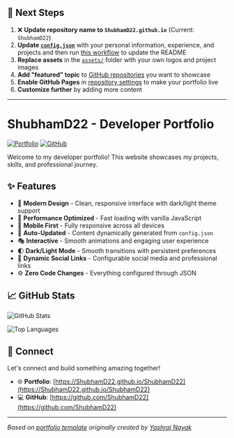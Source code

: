 ## 🚀 Next Steps

1. ❌ **Update repository name to `ShubhamD22.github.io`** (Current: `ShubhamD22`)
2. **Update [`config.json`](https://github.com/ShubhamD22/ShubhamD22/blob/main/config.json)** with your personal information, experience, and projects and then run [this workflow](https://github.com/ShubhamD22/ShubhamD22/actions/workflows/update-readme.yml) to update the README
3. **Replace assets** in the [`assets/`](https://github.com/ShubhamD22/ShubhamD22/tree/main/assets/) folder with your own logos and project images
4. **Add "featured" topic** to [GitHub repositories](https://github.com/ShubhamD22?tab=repositories) you want to showcase
5. **Enable GitHub Pages** in [repository settings](https://github.com/ShubhamD22/ShubhamD22/settings/pages) to make your portfolio live
6. **Customize further** by adding more content

---

# ShubhamD22 - Developer Portfolio

<div align="left">
  
[![Portfolio](https://img.shields.io/badge/🌐_Visit_Portfolio-Live-brightgreen?style=for-the-badge)](https://ShubhamD22.github.io/ShubhamD22)
[![GitHub](https://img.shields.io/badge/GitHub-Profile-181717?style=for-the-badge&logo=github)](https://github.com/ShubhamD22)

</div>

Welcome to my developer portfolio! This website showcases my projects, skills, and professional journey.

## ✨ Features

- 🎨 **Modern Design** - Clean, responsive interface with dark/light theme support
- 🚀 **Performance Optimized** - Fast loading with vanilla JavaScript
- 📱 **Mobile First** - Fully responsive across all devices
- 🔄 **Auto-Updated** - Content dynamically generated from `config.json`
- 🎭 **Interactive** - Smooth animations and engaging user experience
- 🌓 **Dark/Light Mode** - Smooth transitions with persistent preferences
- 🔗 **Dynamic Social Links** - Configurable social media and professional links
- ⚙️ **Zero Code Changes** - Everything configured through JSON

## 📈 GitHub Stats

<div align="left">

![GitHub Stats](https://github-readme-stats.vercel.app/api?username=ShubhamD22&theme=dark&hide_border=true&include_all_commits=true&count_private=true)

![Top Languages](https://github-readme-stats.vercel.app/api/top-langs/?username=ShubhamD22&theme=dark&hide_border=true&include_all_commits=true&count_private=true&layout=compact)

</div>

## 🤝 Connect

Let's connect and build something amazing together!

- 🌐 **Portfolio**: [https://ShubhamD22.github.io/ShubhamD22](https://ShubhamD22.github.io/ShubhamD22)
- 💻 **GitHub**: [https://github.com/ShubhamD22](https://github.com/ShubhamD22)

---

*Based on [portfolio template](https://github.com/yashrajnayak/developer-portfolio) originally created by [Yashraj Nayak](https://github.com/yashrajnayak)*